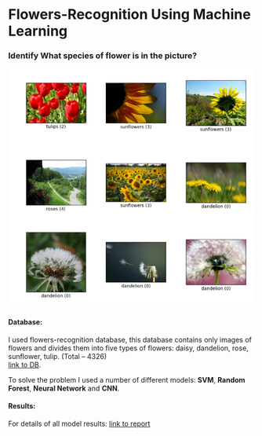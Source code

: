 # Flowers-Recognition Using Machine Learning

### Identify What species of flower is in the picture?

![Flowers](Flowers.png)

#### Database:
I used flowers-recognition database, this database contains only images of flowers and divides them into five types of flowers: daisy, dandelion, rose, sunflower, tulip. (Total – 4326)
<br>
[link to DB](https://www.kaggle.com/alxmamaev/flowers-recognition).

To solve the problem I used a number of different models: **SVM**, **Random Forest**, **Neural Network** and **CNN**.

#### Results:
For details of all model results: 
[link to report](report.pdf)

